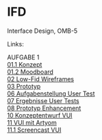 # IFD
Interface Design, OMB-5

Links:

AUFGABE 1 <br>
<a href="https://linlin94.github.io/IFD/01-1_Konzept.pdf">01.1 Konzept</a><br>
<a href="https://linlin94.github.io/IFD/Moodboard.png">01.2 Moodboard</a><br>
<a href="https://linlin94.github.io/IFD/02_low-fid-wireframes.pdf">02 Low-Fid Wireframes</a><br>
<a href="https://xd.adobe.com/view/d726da14-eb06-4c67-90a2-f99d84fe3406-8275/?fullscreen&hints=off">03 Prototyp</a><br>
<a href="https://linlin94.github.io/IFD/Aufgabenstellung.pdf">06 Aufgabenstellung User Test</a><br>
<a href="https://linlin94.github.io/IFD/Testing-Leitfaden-Ergebnisse.pdf">07 Ergebnisse User Tests</a><br>
<a href="https://linlin94.github.io/IFD/Prototyp_Iteration.pdf">08 Prototyp Enhancement</a><br>
<a href="https://linlin94.github.io/IFD/Konzeptentwurf_VUI.pdf">10 Konzeptentwurf VUI</a><br>
<a href="https://linlin94.github.io/IFD/VUI/playground-artyom.html">11 VUI mit Artyom</a><br>
<a href="https://linlin94.github.io/IFD/vui-pokemon.mp4">11.1 Screencast VUI</a>
